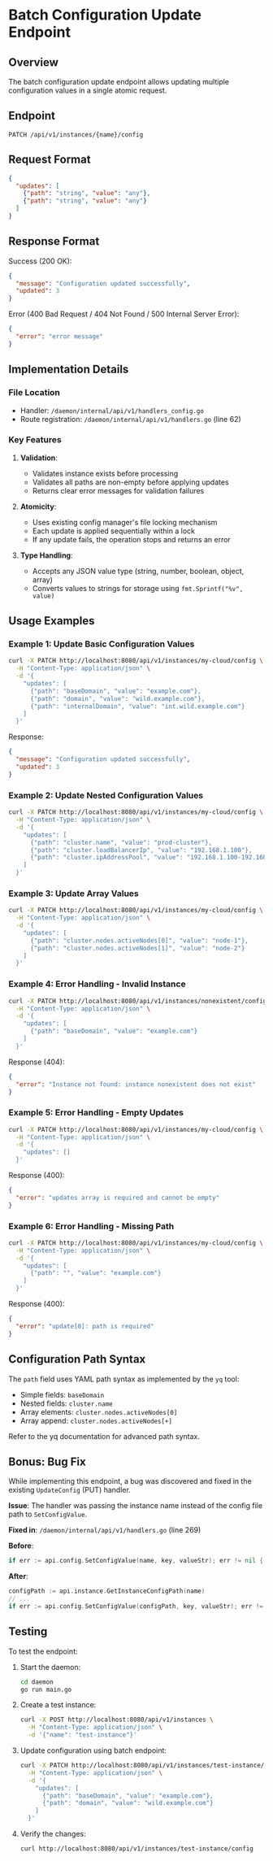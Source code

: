 # Batch Configuration Update Endpoint

## Overview

The batch configuration update endpoint allows updating multiple configuration values in a single atomic request.

## Endpoint

```
PATCH /api/v1/instances/{name}/config
```

## Request Format

```json
{
  "updates": [
    {"path": "string", "value": "any"},
    {"path": "string", "value": "any"}
  ]
}
```

## Response Format

Success (200 OK):
```json
{
  "message": "Configuration updated successfully",
  "updated": 3
}
```

Error (400 Bad Request / 404 Not Found / 500 Internal Server Error):
```json
{
  "error": "error message"
}
```

## Implementation Details

### File Location
- Handler: `/daemon/internal/api/v1/handlers_config.go`
- Route registration: `/daemon/internal/api/v1/handlers.go` (line 62)

### Key Features

1. **Validation**:
   - Validates instance exists before processing
   - Validates all paths are non-empty before applying updates
   - Returns clear error messages for validation failures

2. **Atomicity**:
   - Uses existing config manager's file locking mechanism
   - Each update is applied sequentially within a lock
   - If any update fails, the operation stops and returns an error

3. **Type Handling**:
   - Accepts any JSON value type (string, number, boolean, object, array)
   - Converts values to strings for storage using `fmt.Sprintf("%v", value)`

## Usage Examples

### Example 1: Update Basic Configuration Values

```bash
curl -X PATCH http://localhost:8080/api/v1/instances/my-cloud/config \
  -H "Content-Type: application/json" \
  -d '{
    "updates": [
      {"path": "baseDomain", "value": "example.com"},
      {"path": "domain", "value": "wild.example.com"},
      {"path": "internalDomain", "value": "int.wild.example.com"}
    ]
  }'
```

Response:
```json
{
  "message": "Configuration updated successfully",
  "updated": 3
}
```

### Example 2: Update Nested Configuration Values

```bash
curl -X PATCH http://localhost:8080/api/v1/instances/my-cloud/config \
  -H "Content-Type: application/json" \
  -d '{
    "updates": [
      {"path": "cluster.name", "value": "prod-cluster"},
      {"path": "cluster.loadBalancerIp", "value": "192.168.1.100"},
      {"path": "cluster.ipAddressPool", "value": "192.168.1.100-192.168.1.200"}
    ]
  }'
```

### Example 3: Update Array Values

```bash
curl -X PATCH http://localhost:8080/api/v1/instances/my-cloud/config \
  -H "Content-Type: application/json" \
  -d '{
    "updates": [
      {"path": "cluster.nodes.activeNodes[0]", "value": "node-1"},
      {"path": "cluster.nodes.activeNodes[1]", "value": "node-2"}
    ]
  }'
```

### Example 4: Error Handling - Invalid Instance

```bash
curl -X PATCH http://localhost:8080/api/v1/instances/nonexistent/config \
  -H "Content-Type: application/json" \
  -d '{
    "updates": [
      {"path": "baseDomain", "value": "example.com"}
    ]
  }'
```

Response (404):
```json
{
  "error": "Instance not found: instance nonexistent does not exist"
}
```

### Example 5: Error Handling - Empty Updates

```bash
curl -X PATCH http://localhost:8080/api/v1/instances/my-cloud/config \
  -H "Content-Type: application/json" \
  -d '{
    "updates": []
  }'
```

Response (400):
```json
{
  "error": "updates array is required and cannot be empty"
}
```

### Example 6: Error Handling - Missing Path

```bash
curl -X PATCH http://localhost:8080/api/v1/instances/my-cloud/config \
  -H "Content-Type: application/json" \
  -d '{
    "updates": [
      {"path": "", "value": "example.com"}
    ]
  }'
```

Response (400):
```json
{
  "error": "update[0]: path is required"
}
```

## Configuration Path Syntax

The `path` field uses YAML path syntax as implemented by the `yq` tool:

- Simple fields: `baseDomain`
- Nested fields: `cluster.name`
- Array elements: `cluster.nodes.activeNodes[0]`
- Array append: `cluster.nodes.activeNodes[+]`

Refer to the yq documentation for advanced path syntax.

## Bonus: Bug Fix

While implementing this endpoint, a bug was discovered and fixed in the existing `UpdateConfig` (PUT) handler.

**Issue**: The handler was passing the instance name instead of the config file path to `SetConfigValue`.

**Fixed in**: `/daemon/internal/api/v1/handlers.go` (line 269)

**Before**:
```go
if err := api.config.SetConfigValue(name, key, valueStr); err != nil {
```

**After**:
```go
configPath := api.instance.GetInstanceConfigPath(name)
// ...
if err := api.config.SetConfigValue(configPath, key, valueStr); err != nil {
```

## Testing

To test the endpoint:

1. Start the daemon:
   ```bash
   cd daemon
   go run main.go
   ```

2. Create a test instance:
   ```bash
   curl -X POST http://localhost:8080/api/v1/instances \
     -H "Content-Type: application/json" \
     -d '{"name": "test-instance"}'
   ```

3. Update configuration using batch endpoint:
   ```bash
   curl -X PATCH http://localhost:8080/api/v1/instances/test-instance/config \
     -H "Content-Type: application/json" \
     -d '{
       "updates": [
         {"path": "baseDomain", "value": "example.com"},
         {"path": "domain", "value": "wild.example.com"}
       ]
     }'
   ```

4. Verify the changes:
   ```bash
   curl http://localhost:8080/api/v1/instances/test-instance/config
   ```

